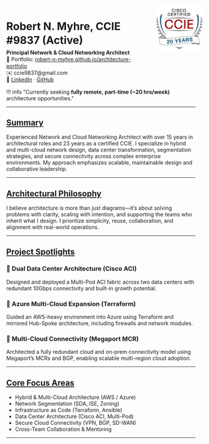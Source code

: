 <div style="display: flex; justify-content: space-between; align-items: flex-start;">

<div style="line-height: 1.3; margin-top: 0;">
  <h1 style="margin-bottom: 0.2em;">Robert N. Myhre, CCIE #9837 (Active)</h1>
  <p style="margin: 0;"><strong>Principal Network & Cloud Networking Architect</strong></p>
  <p style="margin: 0;">📎 Portfolio: <a href="https://robert-n-myhre.github.io/architecture-portfolio">robert-n-myhre.github.io/architecture-portfolio</a></p>
  <p style="margin: 0;">✉️ ccie9837@gmail.com</p>
  <p style="margin: 0;">🔗 <a href="https://www.linkedin.com/in/robert-n-myhre">LinkedIn</a> · <a href="https://github.com/robert-n-myhre">GitHub</a></p>
</div>

<div>
  <img id="ccie-logo" src="../assets/ccie_20years_med.jpg" alt="CCIE Logo" style="width: 150px; margin-left: 20px;" />

</div>

</div>


<!-- # Robert N. Myhre, CCIE #9837 (Active) 
**Principal Network & Cloud Networking Architect**  
📎 Portfolio: [robert-n-myhre.github.io/architecture-portfolio](https://robert-n-myhre.github.io/architecture-portfolio)  
✉️ ccie9837@gmail.com  
🔗 [LinkedIn](https://www.linkedin.com/in/robert-n-myhre) · [GitHub](https://github.com/robert-n-myhre)
 -->


!!! info "Currently seeking **fully remote, part-time (~20 hrs/week)** architecture opportunities."

---  

## [Summary](https://robert-n-myhre.github.io/architecture-portfolio/)

Experienced Network and Cloud Networking Architect with over 15 years in architectural roles and 23 years as a certified CCIE. I specialize in hybrid and multi-cloud network design, data center transformation, segmentation strategies, and secure connectivity across complex enterprise environments. My approach emphasizes scalable, maintainable design and collaborative leadership.

---

## [Architectural Philosophy](https://robert-n-myhre.github.io/architecture-portfolio/architectural-philosophy/)


I believe architecture is more than just diagrams—it’s about solving problems with clarity, scaling with intention, and supporting the teams who inherit what I design. I prioritize simplicity, reuse, collaboration, and alignment with real-world operations.

---

## [Project Spotlights](https://robert-n-myhre.github.io/architecture-portfolio/#project-spotlights)

### 🔹 Dual Data Center Architecture (Cisco ACI)
Designed and deployed a Multi-Pod ACI fabric across two data centers with redundant 10Gbps connectivity and built-in growth potential.

### 🔹 Azure Multi-Cloud Expansion (Terraform)
Guided an AWS-heavy environment into Azure using Terraform and mirrored Hub-Spoke architecture, including firewalls and network modules.

### 🔹 Multi-Cloud Connectivity (Megaport MCR)
Architected a fully redundant cloud and on-prem connectivity model using Megaport’s MCRs and BGP, enabling scalable multi-region cloud adoption.

---

## [Core Focus Areas](https://robert-n-myhre.github.io/architecture-portfolio/projects/highlights/)

- Hybrid & Multi-Cloud Architecture (AWS / Azure)  
- Network Segmentation (SDA, ISE, Zoning)  
- Infrastructure as Code (Terraform, Ansible)  
- Data Center Architecture (Cisco ACI, Multi-Pod)  
- Secure Cloud Connectivity (VPN, BGP, SD-WAN)  
- Cross-Team Collaboration & Mentoring

---
